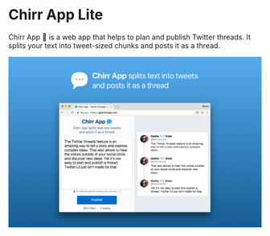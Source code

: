 # Chirr App Lite

Chirr App 💬 is a web app that helps to plan and publish Twitter threads.
It splits your text into tweet-sized chunks and posts it as a thread.

![](./docs/banner.png)
